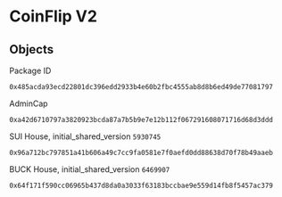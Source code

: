 # CoinFlip V2

## Objects
Package ID
```
0x485acda93ecd22801dc396edd2933b4e60b2fbc4555ab8d8b6ed49de77081797
```
AdminCap
```
0xa42d6710797a3820923bcda87a7b5b9e7e12b112f067291608071716d68d3ddd
```
SUI House,  initial_shared_version `5930745`
```
0x96a712bc797851a41b606a49c7cc9fa0581e7f0aefd0dd88638d70f78b49aaeb
```
BUCK House, initial_shared_version `6469907`
```
0x64f171f590cc06965b437d8da0a3033f63183bccbae9e559d14fb8f5457ac379
```
